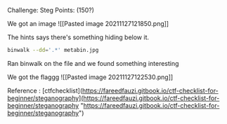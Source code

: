 Challenge: Steg
Points: (150?)

We got an image ![[Pasted image 20211127121850.png]]

The hints says there's something hiding below it. 

```bash
binwalk --dd='.*' metabin.jpg
```
Ran binwalk on the file and we found something interesting

We got the flaggg
![[Pasted image 20211127122530.png]]

Reference : 
[ctfchecklist](https://fareedfauzi.gitbook.io/ctf-checklist-for-beginner/steganography](https://fareedfauzi.gitbook.io/ctf-checklist-for-beginner/steganography "https://fareedfauzi.gitbook.io/ctf-checklist-for-beginner/steganography")
